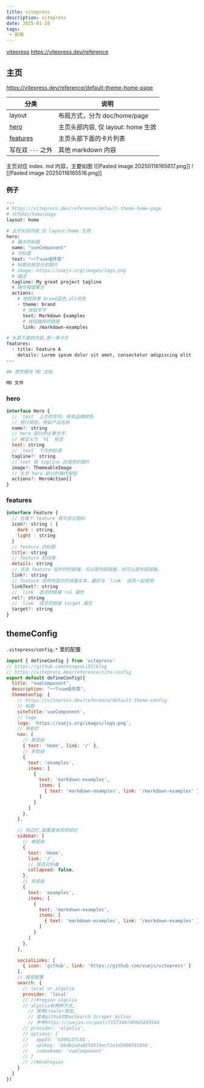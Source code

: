 ```yaml
---
title: vitepress
description: vitepress
date: 2025-01-28
tags:
 - 前端
---
```

[vitepress](https://juejin.cn/post/7362547962604437541?searchId=20250116152459C477D53F0033D50AF80C#heading-40)
 https://vitepress.dev/reference

## 主页
https://vitepress.dev/reference/default-theme-home-page

| 分类                     | 说明                        |
| ---------------------- | ------------------------- |
| layout                 | 布局方式，分为 doc/home/page     |
| [hero](#hero)          | 主页头部内容, 仅 layout: home 生效 |
| [features](##features) | 主页头部下面的卡片列表               |
| 写在双 `---` 之外           | 其他 markdown 内容            |

主页对应 index. md 内容，主要如图
![[Pasted image 20250116165617.png]]
![[Pasted image 20250116165516.png]]
### 例子
```sh
---
# https://vitepress.dev/reference/default-theme-home-page
# 分为doc/home/page
layout: home

# 主页头部内容,仅 layout:home 生效
hero:
  # 最大的标题
  name: "vueComponent"
  # 次标题
  text: "一个vue组件库"
  # 标题右侧显示的图片
  # image: https://vuejs.org/images/logo.png
  # 描述
  tagline: My great project tagline
  # 操作按钮集合
  actions:
    # 按钮背景 brand蓝色,alt灰色
    - theme: brand
      # 按钮文字
      text: Markdown Examples
      # 按钮跳转的链接
      link: /markdown-examples

# 头部下面的内容,是一串卡片
features:
  - title: Feature A
    details: Lorem ipsum dolor sit amet, consectetur adipiscing elit
---

## 首页模块 MD 文档

MD 文件
```
### hero
```js
interface Hero {
  // `text` 上方的字符，带有品牌颜色
  // 预计简短，例如产品名称
  name?: string
  // hero 部分的主要文字，
  // 被定义为 `h1` 标签
  text: string
  // `text` 下方的标语
  tagline?: string
  // text 和 tagline 区域旁的图片
  image?: ThemeableImage
  // 主页 hero 部分的操作按钮
  actions?: HeroAction[]
}

```
### features
```js
interface Feature {
  // 在每个 feature 框中显示图标
  icon?: string | {
  	dark : string,
  	light : string
  }
  // feature 的标题
  title: string
  // feature 的详情
  details: string
  // 点击 feature 组件时的链接，可以是内部链接，也可以是外部链接。
  link?: string
  // feature 组件内显示的链接文本，最好与 `link` 选项一起使用
  linkText?: string
  // `link` 选项的链接 rel 属性
  rel?: string
  // `link` 选项的链接 target 属性
  target?: string
}

```

## themeConfig
`.vitepress/config.*` 里的配置

```js
import { defineConfig } from 'vitepress'
// https://github.com/mingyuLi97/blog
// https://vitepress.dev/reference/site-config
export default defineConfig({
  title: "vueComponent",
  description: "一个vue组件库",
  themeConfig: {
    // https://vitepress.dev/reference/default-theme-config
    // 标题
    siteTitle:'vueComponent',
    // logo
    logo: `https://vuejs.org/images/logo.png`,
    // 导航栏
    nav: [
      // 单层级
      { text: 'Home', link: '/' },
      // 多层级
      {
        text: 'examples',
        items: [
          {
            text: 'markdown-examples',
            items: [
              { text: 'markdown-examples', link: '/markdown-examples' },
            ]
          }
        ]
      },
    ],

    // 侧边栏,配置基本同导航栏
    sidebar: [
      // 单层级
      {
        text: 'Home',
        link: '/',
        // 是否可折叠
        collapsed: false,
      },
      // 多层级
      {
        text: 'examples',
        items: [
          {
            text: 'markdown-examples',
            items: [
              { text: 'markdown-examples', link: '/markdown-examples' },
            ]
          }
        ]
      },
    ],

    socialLinks: [
      { icon: 'github', link: 'https://github.com/vuejs/vitepress' }
    ],
    // 搜索配置
    search: {
      // local or algolia
      provider: 'local'
      // //#region algolia
      // algolia有两种方式,
      	// 使用Crawler爬虫,
      	// 或者github的DocSearch Scraper Action
      	// 参考https://juejin.cn/post/7157340749065895944
      // provider: 'algolia',
      // options: {
      //   appId: 'U30ELOTLE6',
      //   apiKey: 'b6db2a4a0256519acf2e1d3408781856',
      //   indexName: 'vueComponent'
      // }
      // //#endregion
    }
  }
})

```

